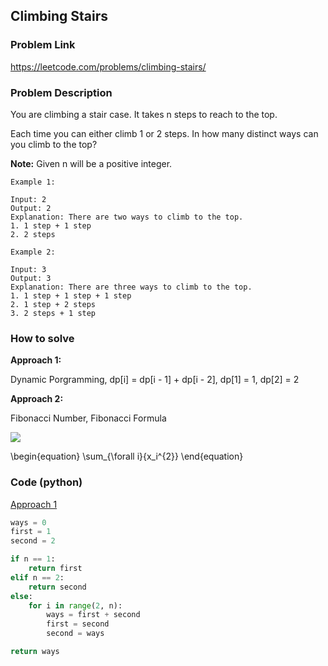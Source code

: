 ## Climbing Stairs

### Problem Link
https://leetcode.com/problems/climbing-stairs/

### Problem Description 

You are climbing a stair case. It takes n steps to reach to the top.

Each time you can either climb 1 or 2 steps. In how many distinct ways can you climb to the top?

**Note:** Given n will be a positive integer.

```
Example 1:

Input: 2
Output: 2
Explanation: There are two ways to climb to the top.
1. 1 step + 1 step
2. 2 steps

```

```
Example 2: 

Input: 3
Output: 3
Explanation: There are three ways to climb to the top.
1. 1 step + 1 step + 1 step
2. 1 step + 2 steps
3. 2 steps + 1 step

```

### How to solve 

**Approach 1:** 

Dynamic Porgramming, dp[i] = dp[i - 1] + dp[i - 2], dp[1] = 1, dp[2] = 2

**Approach 2:** 

Fibonacci Number, Fibonacci Formula

<img src="https://render.githubusercontent.com/render/math?math=e^{i \pi} = -1">

\begin{equation}
    \sum_{\forall i}{x_i^{2}}
\end{equation}


### Code (python)

[Approach 1](https://github.com/yanray/leetcode/blob/master/problems/0070Climbing_Stairs/0070Climbing_Stairs1.py)

```python
ways = 0
first = 1
second = 2

if n == 1:
    return first
elif n == 2:
    return second
else:
    for i in range(2, n):
        ways = first + second
        first = second
        second = ways

return ways
```


